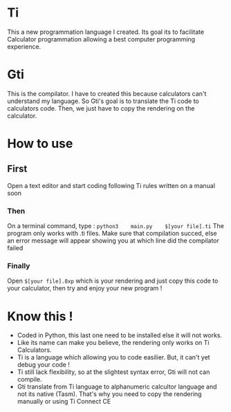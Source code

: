 # Ti

This a new programmation language I created.
Its goal its to facilitate Calculator programmation allowing
a best computer programming experience.


# Gti

This is the compilator.
I have to created this because calculators can't understand
my language. So Gti's goal is to translate the Ti code to
calculators code. Then, we just have to copy the rendering
on the calculator.

# How to use

## First

Open a text editor and start coding following Ti rules
written on a manual soon

### Then

On a terminal command, type : `python3    main.py    $[your file].ti`
The program only works with .ti files.
Make sure that compilation succed, else an error message
will appear showing you at which line did the compilator failed

### Finally

Open `$[your file].8xp` which is your rendering and just copy this
code to your calculator, then try and enjoy your new program !

# Know this !
- Coded in Python, this last one need to be installed else it will not works.
- Like its name can make you believe, the rendering only works on Ti Calculators.
- Ti is a language which allowing you to code easilier. But, it can't yet debug your code !
- Ti still lack flexibility, so at the slightest syntax error, Gti will not can compile.
- Gti translate from Ti language to alphanumeric calcultor language and not its native (Tasm). That's why you need to copy the rendering manually or using Ti Connect CE

